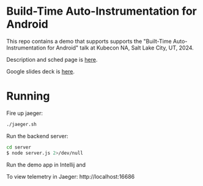 # Build-Time Auto-Instrumentation for Android

This repo contains a demo that supports supports the 
"Built-Time Auto-Instrumentation for Android" talk
at Kubecon NA, Salt Lake City, UT, 2024.

Description and sched page is 
[here](https://colocatedeventsna2024.sched.com/event/1izsy/build-time-auto-instrumentation-in-android-jason-plumb-splunk).

Google slides deck is 
[here](https://docs.google.com/presentation/d/1gHyeWBtTRG-ZxJpu0QIefLr4wi15B91C/edit?usp=sharing&ouid=113208723375802417212&rtpof=true&sd=true).

# Running

Fire up jaeger:
```bash
./jaeger.sh
```

Run the backend server:
```bash
cd server
$ node server.js 2>/dev/null
```

Run the demo app in Intellij and 

To view telemetry in Jaeger:
http://localhost:16686